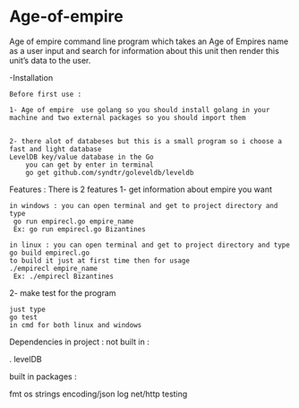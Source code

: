 # Age-of-empire
Age of empire command line program which takes an Age of Empires name as a user input 
and search for information about this unit then render this unit’s data to the user.

-Installation

	Before first use :

	1- Age of empire  use golang so you should install golang in your machine and two external packages so you should import them 
	

	2- there alot of databeses but this is a small program so i choose a fast and light database  
    LevelDB key/value database in the Go 
		you can get by enter in terminal 
		go get github.com/syndtr/goleveldb/leveldb

Features :
There is 2 features 
1- get information about empire you want

	in windows : you can open terminal and get to project directory and type 
	 go run empirecl.go empire_name 
     Ex: go run empirecl.go Bizantines
	
	in linux : you can open terminal and get to project directory and type 
	go build empirecl.go 
	to build it just at first time then for usage
	./empirecl empire_name 
     Ex: ./empirecl Bizantines

	
2- make test for the program

    just type 
    go test 
    in cmd for both linux and windows
    
Dependencies in project :
  not built in :
  
   . levelDB
   
  built in packages :
  
 
 fmt
 os
 strings
 encoding/json
 log
 net/http
 testing
